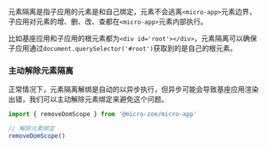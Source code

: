 元素隔离是指子应用的元素是和自己绑定，元素不会逃离`<micro-app>`元素边界，子应用对元素的增、删、改、查都在`<micro-app>`元素内部执行。

比如基座应用和子应用的根元素都为`<div id='root'></div>`，元素隔离可以确保子应用通过`document.querySelector('#root')`获取到的是自己的根元素。

### 主动解除元素隔离
正常情况下，元素隔离解绑是自动的以异步执行，但异步可能会导致基座应用渲染出错，我们可以主动解除元素绑定来避免这个问题。

```js
import { removeDomScope } from '@micro-zoe/micro-app'

// 解除元素绑定
removeDomScope()
```
